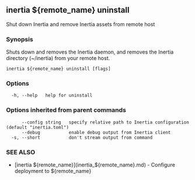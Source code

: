 ## inertia ${remote_name} uninstall

Shut down Inertia and remove Inertia assets from remote host

### Synopsis

Shuts down and removes the Inertia daemon, and removes the Inertia
directory (~/inertia) from your remote host.

```
inertia ${remote_name} uninstall [flags]
```

### Options

```
  -h, --help   help for uninstall
```

### Options inherited from parent commands

```
      --config string   specify relative path to Inertia configuration (default "inertia.toml")
      --debug           enable debug output from Inertia client
  -s, --short           don't stream output from command
```

### SEE ALSO

* [inertia ${remote_name}](inertia_${remote_name}.md)	 - Configure deployment to ${remote_name}

